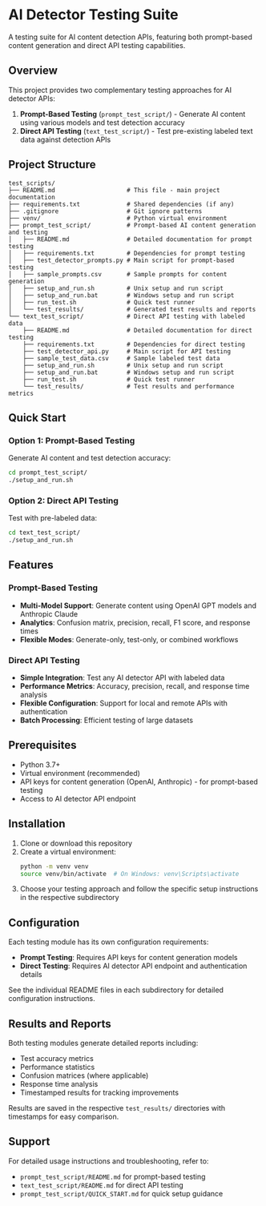 # AI Detector Testing Suite

A testing suite for AI content detection APIs, featuring both prompt-based content generation and direct API testing capabilities.

## Overview

This project provides two complementary testing approaches for AI detector APIs:

1. **Prompt-Based Testing** (`prompt_test_script/`) - Generate AI content using various models and test detection accuracy
2. **Direct API Testing** (`text_test_script/`) - Test pre-existing labeled text data against detection APIs

## Project Structure

```
test_scripts/
├── README.md                    # This file - main project documentation
├── requirements.txt             # Shared dependencies (if any)
├── .gitignore                   # Git ignore patterns
├── venv/                        # Python virtual environment
├── prompt_test_script/          # Prompt-based AI content generation and testing
│   ├── README.md                # Detailed documentation for prompt testing
│   ├── requirements.txt         # Dependencies for prompt testing
│   ├── test_detector_prompts.py # Main script for prompt-based testing
│   ├── sample_prompts.csv       # Sample prompts for content generation
│   ├── setup_and_run.sh         # Unix setup and run script
│   ├── setup_and_run.bat        # Windows setup and run script
│   ├── run_test.sh              # Quick test runner
│   └── test_results/            # Generated test results and reports
└── text_test_script/            # Direct API testing with labeled data
    ├── README.md                # Detailed documentation for direct testing
    ├── requirements.txt         # Dependencies for direct testing
    ├── test_detector_api.py     # Main script for API testing
    ├── sample_test_data.csv     # Sample labeled test data
    ├── setup_and_run.sh         # Unix setup and run script
    ├── setup_and_run.bat        # Windows setup and run script
    ├── run_test.sh              # Quick test runner
    └── test_results/            # Test results and performance metrics
```

## Quick Start

### Option 1: Prompt-Based Testing
Generate AI content and test detection accuracy:

```bash
cd prompt_test_script/
./setup_and_run.sh
```

### Option 2: Direct API Testing
Test with pre-labeled data:

```bash
cd text_test_script/
./setup_and_run.sh
```

## Features

### Prompt-Based Testing
- **Multi-Model Support**: Generate content using OpenAI GPT models and Anthropic Claude
- **Analytics**: Confusion matrix, precision, recall, F1 score, and response times
- **Flexible Modes**: Generate-only, test-only, or combined workflows

### Direct API Testing
- **Simple Integration**: Test any AI detector API with labeled data
- **Performance Metrics**: Accuracy, precision, recall, and response time analysis
- **Flexible Configuration**: Support for local and remote APIs with authentication
- **Batch Processing**: Efficient testing of large datasets

## Prerequisites

- Python 3.7+
- Virtual environment (recommended)
- API keys for content generation (OpenAI, Anthropic) - for prompt-based testing
- Access to AI detector API endpoint

## Installation

1. Clone or download this repository
2. Create a virtual environment:
   ```bash
   python -m venv venv
   source venv/bin/activate  # On Windows: venv\Scripts\activate
   ```
3. Choose your testing approach and follow the specific setup instructions in the respective subdirectory

## Configuration

Each testing module has its own configuration requirements:

- **Prompt Testing**: Requires API keys for content generation models
- **Direct Testing**: Requires AI detector API endpoint and authentication details

See the individual README files in each subdirectory for detailed configuration instructions.

## Results and Reports

Both testing modules generate detailed reports including:
- Test accuracy metrics
- Performance statistics
- Confusion matrices (where applicable)
- Response time analysis
- Timestamped results for tracking improvements

Results are saved in the respective `test_results/` directories with timestamps for easy comparison.


## Support

For detailed usage instructions and troubleshooting, refer to:
- `prompt_test_script/README.md` for prompt-based testing
- `text_test_script/README.md` for direct API testing
- `prompt_test_script/QUICK_START.md` for quick setup guidance
